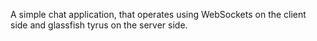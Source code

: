 A simple chat application, that operates using WebSockets on the client side and glassfish tyrus on the server side.
